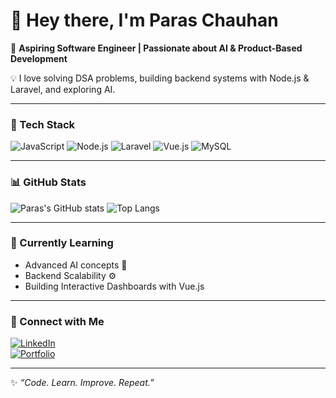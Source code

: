 # 👋 Hey there, I'm Paras Chauhan  

🎯 **Aspiring Software Engineer | Passionate about AI & Product-Based Development**  

💡 I love solving DSA problems, building backend systems with Node.js & Laravel, and exploring AI.

---

### 🧰 Tech Stack
![JavaScript](https://img.shields.io/badge/Code-JavaScript-yellow?style=for-the-badge)
![Node.js](https://img.shields.io/badge/Backend-Node.js-green?style=for-the-badge)
![Laravel](https://img.shields.io/badge/Backend-Laravel-red?style=for-the-badge)
![Vue.js](https://img.shields.io/badge/Frontend-Vue.js-brightgreen?style=for-the-badge)
![MySQL](https://img.shields.io/badge/Database-MySQL-blue?style=for-the-badge)

---

### 📊 GitHub Stats
![Paras's GitHub stats](https://github-readme-stats.vercel.app/api?username=paraschauhan&show_icons=true&theme=radical)
![Top Langs](https://github-readme-stats.vercel.app/api/top-langs/?username=paraschauhan&layout=compact&theme=radical)

---

### 🧠 Currently Learning
- Advanced AI concepts 🤖  
- Backend Scalability ⚙️  
- Building Interactive Dashboards with Vue.js  

---

### 💬 Connect with Me
[![LinkedIn](https://img.shields.io/badge/LinkedIn-ParasChauhan-blue?style=flat&logo=linkedin)](https://linkedin.com/in/paraschauhan0511)  
[![Portfolio](https://img.shields.io/badge/Portfolio-Visit-orange?style=flat&logo=google-chrome)](https://your-portfolio-link.com)

---

✨ *“Code. Learn. Improve. Repeat.”*

